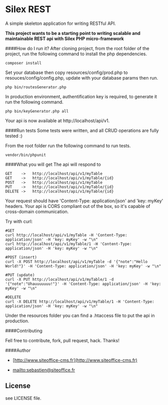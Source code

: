 # Silex REST
A simple skeleton application for writing RESTful API.

**This project wants to be a starting point to writing scalable and maintainable REST api with Silex PHP micro-framework**

####How do I run it?
After cloning project, from the root folder of the project, run the following command to install the php dependencies.

    
    composer install 
    

Set your database then copy resources/config/prod.php to resouces/config/config.php, update with your database params then run.

   	
    php bin/routesGenerator.php 
   

In production environment, authentification key is required, to generate it run the following command. 

   	
    php bin/keyGenerator.php all
   

Your api is now available at http://localhost/api/v1.

####Run tests
Some tests were written, and all CRUD operations are fully tested :)

From the root folder run the following command to run tests.
    
    vendor/bin/phpunit 


####What you will get
The api will respond to

	GET    ->   http://localhost/api/v1/myTable
	GET    ->   http://localhost/api/v1/myTable/{id}
	POST   ->   http://localhost/api/v1/myTable
	PUT    ->   http://localhost/api/v1/myTable/{id}
	DELETE ->   http://localhost/api/v1/myTable/{id}

Your request should have 'Content-Type: application/json' and 'key: myKey' headers.
Your api is CORS compliant out of the box, so it's capable of cross-domain communication.

Try with curl:
	
	#GET
	curl http://localhost/api/v1/myTable -H 'Content-Type: application/json' -H 'key: myKey' -w "\n"
	curl http://localhost/api/v1/myTable/1 -H 'Content-Type: application/json' -H 'key: myKey' -w "\n"

	#POST (insert)
	curl -X POST http://localhost/api/v1/myTable -d '{"note":"Hello World!"}' -H 'Content-Type: application/json' -H 'key: myKey' -w "\n"

	#PUT (update)
	curl -X PUT http://localhost/api/v1/myTable/1 -d '{"note":"Uhauuuuuuu!"}' -H 'Content-Type: application/json' -H 'key: myKey' -w "\n"

	#DELETE
	curl -X DELETE http://localhost/api/v1/myTable/1 -H 'Content-Type: application/json' -H 'key: myKey' -w "\n"

Under the resources folder you can find a .htaccess file to put the api in production.

####Contributing

Fell free to contribute, fork, pull request, hack. Thanks!

####Author

+	[http://www.siteoffice-cms.fr](http://www.siteoffice-cms.fr)

+	<mailto:sebastien@siteoffice.fr>

## License

see LICENSE file.







